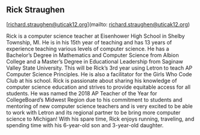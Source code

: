 ## Rick Straughen

[richard.straughen@uticak12.org](mailto: richard.straughen@uticak12.org)

Rick is a computer science teacher at Eisenhower High School in Shelby Township, MI. He is in his 15th year of teaching and has 13 years of experience teaching various levels of computer science. He has a Bachelor’s Degree in Mathematics and Computer Science from Albion College and a Master’s Degree in Educational Leadership from Saginaw Valley State University. This will be Rick’s 3rd year using Letron to teach AP Computer Science Principles. He is also a facilitator for the Girls Who Code Club at his school. Rick is passionate about sharing his knowledge of computer science education and strives to provide equitable access for all students. He was named the 2018 AP Teacher of the Year for CollegeBoard’s Midwest Region due to his commitment to students and mentoring of new computer science teachers and is very excited to be able to work with Letron and its regional partner to be bring more computer science to Michigan! With his spare time, Rick enjoys running, traveling, and spending time with his 6-year-old son and 3-year-old daughter.
